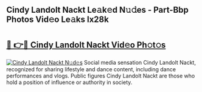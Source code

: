 ## Cindy Landolt Nackt Le𝚊k𝚎d N𝚞𝚍es - Part-Bbp Photos Vid𝚎o Le𝚊ks Ix28k

# <h2><a href="http://fba66v.evod.top/?m=Cindy+Landolt+Nackt">🔗 👉🔴 Cindy Landolt Nackt Vid𝚎o Ph𝚘t𝚘s</a></h2>

[![Cindy Landolt Nackt N𝚞d𝚎s](https://i.imgur.com/8V9OHl7.gif)](http://fba66v.evod.top/?m=Cindy+Landolt+Nackt)
Social media sensation Cindy Landolt Nackt, recognized for sharing lifestyle and dance content, including dance performances and vlogs. Public figures Cindy Landolt Nackt are those who hold a position of influence or authority in society. 
